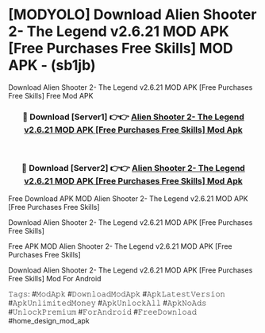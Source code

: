 # [MODYOLO] Download Alien Shooter 2- The Legend v2.6.21 MOD APK [Free Purchases Free Skills] MOD APK - (sb1jb)
Download Alien Shooter 2- The Legend v2.6.21 MOD APK [Free Purchases Free Skills] Free Mod APK

<div align="center">
<h3>🔴 Download [Server1] 👉👉 <a href="https://apk-comot.site?title=Alien_Shooter_2-_The_Legend_v2.6.21_MOD_APK_[Free_Purchases_Free_Skills]">Alien Shooter 2- The Legend v2.6.21 MOD APK [Free Purchases Free Skills] Mod Apk</a></h3><br>

<h3>🔴 Download [Server2] 👉👉 <a href="https://apk-comot.site?title=Alien_Shooter_2-_The_Legend_v2.6.21_MOD_APK_[Free_Purchases_Free_Skills]">Alien Shooter 2- The Legend v2.6.21 MOD APK [Free Purchases Free Skills] Mod Apk</a></h3>
</div>


Free Download APK MOD Alien Shooter 2- The Legend v2.6.21 MOD APK [Free Purchases Free Skills]

Download Alien Shooter 2- The Legend v2.6.21 MOD APK [Free Purchases Free Skills] 

Free APK MOD Alien Shooter 2- The Legend v2.6.21 MOD APK [Free Purchases Free Skills] 

Download Alien Shooter 2- The Legend v2.6.21 MOD APK [Free Purchases Free Skills] Mod For Android

𝚃𝚊𝚐𝚜: #𝙼𝚘𝚍𝙰𝚙𝚔 #𝙳𝚘𝚠𝚗𝚕𝚘𝚊𝚍𝙼𝚘𝚍𝙰𝚙𝚔 #𝙰𝚙𝚔𝙻𝚊𝚝𝚎𝚜𝚝𝚅𝚎𝚛𝚜𝚒𝚘𝚗 #𝙰𝚙𝚔𝚄𝚗𝚕𝚒𝚖𝚒𝚝𝚎𝚍𝙼𝚘𝚗𝚎𝚢 #𝙰𝚙𝚔𝚄𝚗𝚕𝚘𝚌𝚔𝙰𝚕𝚕 #𝙰𝚙𝚔𝙽𝚘𝙰𝚍𝚜 #𝚄𝚗𝚕𝚘𝚌𝚔𝙿𝚛𝚎𝚖𝚒𝚞𝚖 #𝙵𝚘𝚛𝙰𝚗𝚍𝚛𝚘𝚒𝚍 #𝙵𝚛𝚎𝚎𝙳𝚘𝚠𝚗𝚕𝚘𝚊𝚍 #home_design_mod_apk